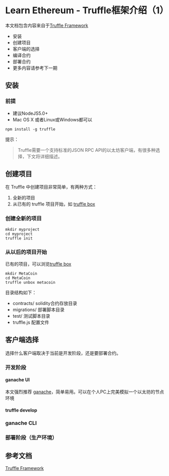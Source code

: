 # Learn Ethereum - Truffle框架介绍（1）

本文档包含内容来自于[Truffle Framework](http://truffleframework.com/docs/)   
- 安装
- 创建项目
- 客户端的选择
- 编译合约
- 部署合约
- 更多内容请参考下一期

## 安装

### 前提

- 建议NodeJS5.0+
- Mac OS X 或者Linux或Windows都可以

```
npm install -g truffle
```

提示：
> Truffle需要一个支持标准的JSON RPC API的以太坊客户端，有很多种选择，下文将详细描述。

## 创建项目

在 Truffle 中创建项目非常简单，有两种方式：

1. 全新的项目
2. 从已有的 truffle 项目开始，如 [truffle box](http://truffleframework.com/boxes)

### 创建全新的项目

```
mkdir myproject
cd myproject
truffle init
```

### 从以后的项目开始

已有的项目，可以浏览[truffle box](http://truffleframework.com/boxes) 
```
mkdir MetaCoin
cd MetaCoin
truffle unbox metacoin
```

目录结构如下：

- contracts/ solidity合约存放目录
- migrations/ 部署脚本目录
- test/ 测试脚本目录
- truffle.js 配置文件

## 客户端选择
选择什么客户端取决于当前是开发阶段，还是要部署合约。  

### 开发阶段
#### ganache UI
本文强烈推荐 [ganache](http://truffleframework.com/ganache)，简单易用。可以在个人PC上完美模拟一个以太坊的节点环境

#### truffle develop

### ganache CLI

### 部署阶段（生产环境）

## 参考文档  
[Truffle Framework](http://truffleframework.com/docs/)   